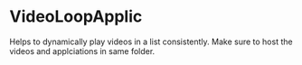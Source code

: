 # VideoLoopApplic
Helps to dynamically play videos in a list consistently.
Make sure to host the videos and applciations in same folder.
